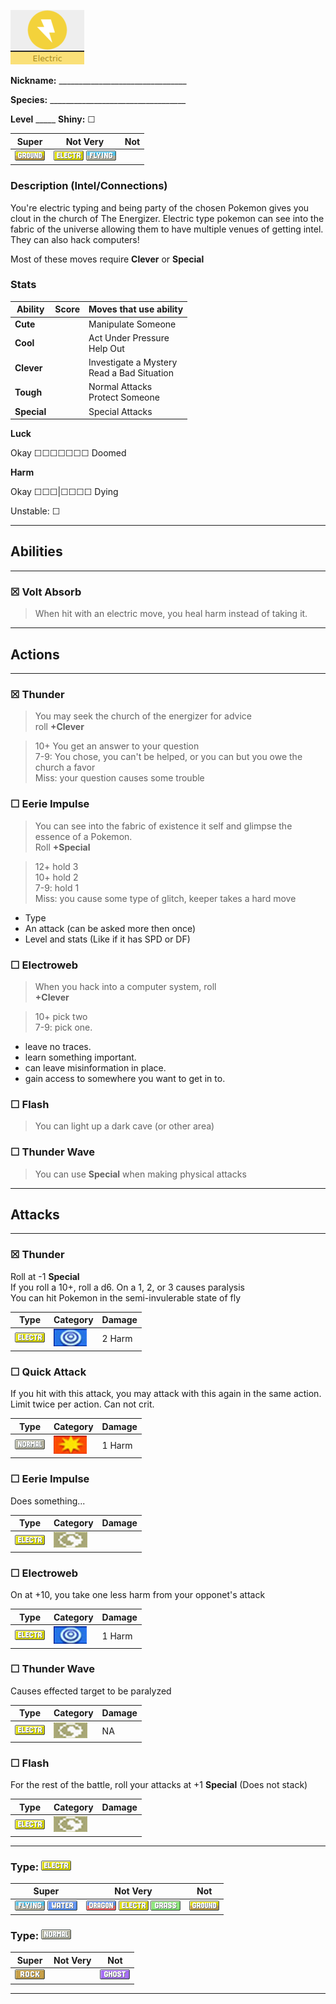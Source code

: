 ![normal](images/electric.png)

**Nickname:** \_\_\_\_\_\_\_\_\_\_\_\_\_\_\_\_\_\_\_\_\_\_\_\_\_\_\_\_\_\_\_\_

**Species:** \_\_\_\_\_\_\_\_\_\_\_\_\_\_\_\_\_\_\_\_\_\_\_\_\_\_\_\_\_\_\_\_\_\_

**Level** _\_\_\_\_   **Shiny:** ☐

 |   Super                        | Not Very| Not                         |
 |--------------------------------|---------|-----------------------------|
 | ![](images/GroundIC_Big.webp)| ![](images/ElectricIC_Big.webp) ![](images/FlyingIC_Big.webp) | |

### Description (Intel/Connections)

You're electric typing and being party of the chosen Pokemon gives you clout in the church of The Energizer. Electric type pokemon can see into the fabric of the universe allowing them to have multiple venues of getting intel. They can also hack computers!

Most of these moves require **Clever** or **Special**

### Stats

 |      Ability                   | Score | Moves that use ability                         |
 |--------------------------------|---------|-----------------------------|
 | **Cute**  | | Manipulate Someone <br/> |
 | **Cool**  | | Act Under Pressure <br/> Help Out |
 | **Clever**| | Investigate a Mystery <br/> Read a Bad Situation |
 | **Tough** | | Normal Attacks <br/> Protect Someone |
 | **Special** | | Special Attacks <br/> |

**Luck**

Okay ☐☐☐☐☐☐☐ Doomed

**Harm**

Okay ☐☐☐|☐☐☐☐ Dying

Unstable: ☐

---

## Abilities

---

### ☒ Volt Absorb 
> When hit with an electric move, you heal harm instead of taking it.

---

## Actions

---
### ☒ Thunder

>You may seek the church of the energizer for advice  
>roll **+Clever**  

>10+ You get an answer to your question  
>7-9: You chose, you can't be helped, or you can but you owe the church a favor  
>Miss: your question causes some trouble  

### ☐ Eerie Impulse

>You can see into the fabric of existence it self and glimpse the essence of a Pokemon.  
>Roll **+Special**

>12+ hold 3  
>10+ hold 2  
>7-9: hold 1  
>Miss: you cause some type of glitch, keeper takes a hard move  

* Type  
* An attack (can be asked more then once)  
* Level and stats (Like if it has SPD or DF)  

### ☐  Electroweb

> When you hack into a computer system, roll  
> **+Clever**  

> 10+ pick two  
> 7-9: pick one.  

* leave no traces.
* learn something important.
* can leave misinformation in place.
* gain access to somewhere you want to get in to.

### ☐ Flash

> You can light up a dark cave (or other area)

### ☐ Thunder Wave

> You can use **Special** when making physical attacks

---

## Attacks

---

### ☒ Thunder

Roll at -1 **Special**  
If you roll a 10+, roll a d6. On a 1, 2, or 3 causes paralysis  
You can hit Pokemon in the semi-invulerable state of fly  

 | Type        | Category   | Damage      |
 | ----------- | ------------ | ----------- |
 | ![](images/ElectricIC_Big.webp) | ![](images/special.png)| 2 Harm|


### ☐ Quick Attack

If you hit with this attack, you may attack with this again in the same action.
Limit twice per action. Can not crit.

 | Type        | Category   | Damage      |
 | ----------- | ------------ | ----------- |
 | ![](images/NormalIC_Big.webp)| ![](images/physical.png)| 1 Harm |


### ☐ Eerie Impulse

Does something...

 | Type        | Category   | Damage      |
 | ----------- | ------------ | ----------- |
 | ![](images/ElectricIC_Big.webp) | ![](images/status.png)| |

### ☐ Electroweb

On at +10, you take one less harm from your opponet's attack

 | Type        | Category   | Damage      |
 | ----------- | ------------ | ----------- |
 | ![](images/ElectricIC_Big.webp) | ![](images/special.png)| 1 Harm|


### ☐ Thunder Wave

Causes effected target to be paralyzed

 | Type        | Category   | Damage      |
 | ----------- | ------------ | ----------- |
 | ![](images/ElectricIC_Big.webp) | ![](images/status.png)| NA |


### ☐ Flash

For the rest of the battle, roll your attacks at +1 **Special** (Does not stack)

 | Type        | Category   | Damage      |
 | ----------- | ------------ | ----------- |
 | ![](images/ElectricIC_Big.webp) | ![](images/status.png)| |

---

### Type: ![](images/ElectricIC_Big.webp) 

 |   Super                      | Not Very | Not                                                          |
 |------------------------------|----------|--------------------------------------------------------------|
 | ![](images/FlyingIC_Big.webp) ![](images/WaterIC_Big.webp)| ![](images/DragonIC_Big.webp) ![](images/ElectricIC_Big.webp) ![](images/GrassIC_Big.webp) |  ![](images/GroundIC_Big.webp)|


### Type: ![](images/NormalIC_Big.webp)


 |   Super                        | Not Very| Not                         |
 |--------------------------------|---------|-----------------------------|
 | ![](images/RockIC_Big.webp)|         | ![](images/GhostIC_Big.webp)|

---
